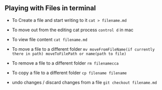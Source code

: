 ## Playing with Files in terminal 

* To Create a file and start writing to it
    `cat > filename.md`

* To move out from the editing cat process
    `control d` in mac

* To view file content
    `cat filename.md`

* To move a file to a different folder
    `mv moveFromFileName(if currently there in path) moveToFilePath or name(path to file)`

* To remove a file to a different folder
    `rm filenamecca`

* To copy a file to a different folder
    `cp filename filename`

* undo changes / discard changes from a file
    `git checkout filename.md`








